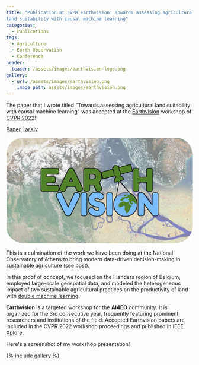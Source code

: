 ```yaml
---
title: "Publication at CVPR Earthvision: Towards assessing agricultural
land suitability with causal machine learning"
categories:
  - Publications
tags:
  - Agriculture
  - Earth Observation
  - Conference
header:
  teaser: /assets/images/earthvision-logo.png
gallery:
  - url: /assets/images/earthvision.png
    image_path: assets/images/earthvision.png
---
```


The paper that I wrote titled "Towards assessing agricultural land suitability with causal machine
learning" was accepted at the [Earthvision](https://www.grss-ieee.org/events/earthvision-2022/)
workshop of [CVPR 2022](https://cvpr2022.thecvf.com/)!

[Paper](https://openaccess.thecvf.com/content/CVPR2022W/EarthVision/papers/Giannarakis_Towards_Assessing_Agricultural_Land_Suitability_With_Causal_Machine_Learning_CVPRW_2022_paper.pdf)
| [arXiv](https://arxiv.org/pdf/2204.12956.pdf)

![](/assets/images/earthvision-logo.png)

This is a culmination of the work we have been doing at the National Observatory of Athens
to bring modern data-driven decision-making in sustainable agriculture 
(see [post](https://ggiannarakis.github.io/blog/cates-for-agri/)).

In this proof of concept, we focused on the Flanders region of Belgium, employed 
large-scale geospatial data, and modeled the heterogeneous impact of
two sustainable agricultural practices on the productivity of land with 
[double machine learning](https://econml.azurewebsites.net/spec/estimation/dml.html).

**Earthvision** is a targeted workshop for the **AI4EO** community. It is organized for the 3rd consecutive
year, frequently featuring prominent researchers and institutions of the field.
Accepted Earthvision papers are included in the CVPR 2022 workshop proceedings
and published in IEEE Xplore.

Here's a screenshot of my workshop presentation!

{% include gallery %}